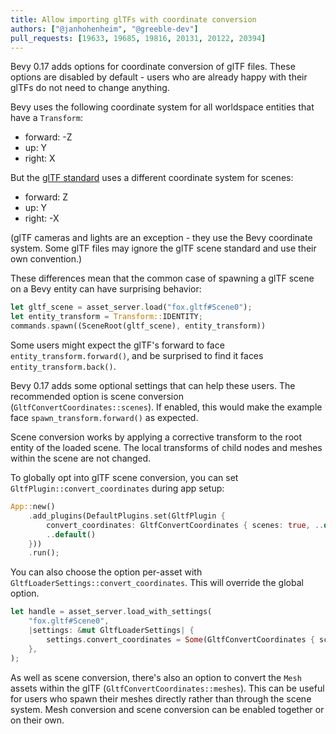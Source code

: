 ```yaml
---
title: Allow importing glTFs with coordinate conversion
authors: ["@janhohenheim", "@greeble-dev"]
pull_requests: [19633, 19685, 19816, 20131, 20122, 20394]
---
```


Bevy 0.17 adds options for coordinate conversion of glTF files. These options are disabled by default - users
who are already happy with their glTFs do not need to change anything.

Bevy uses the following coordinate system for all worldspace entities that have a `Transform`:

- forward: -Z
- up: Y
- right: X

But the [glTF standard](https://registry.khronos.org/glTF/specs/2.0/glTF-2.0.html#coordinate-system-and-units)
uses a different coordinate system for scenes:

- forward: Z
- up: Y
- right: -X

(glTF cameras and lights are an exception - they use the Bevy coordinate system. Some glTF files may ignore
the glTF scene standard and use their own convention.)

These differences mean that the common case of spawning a glTF scene on a Bevy entity can have surprising behavior:

```rust
let gltf_scene = asset_server.load("fox.gltf#Scene0");
let entity_transform = Transform::IDENTITY;
commands.spawn((SceneRoot(gltf_scene), entity_transform))
```

Some users might expect the glTF's forward to face `entity_transform.forward()`, and be surprised to find it faces
`entity_transform.back()`.

Bevy 0.17 adds some optional settings that can help these users. The recommended option is scene conversion (`GltfConvertCoordinates::scenes`).
If enabled, this would make the example face `spawn_transform.forward()` as expected.

Scene conversion works by applying a corrective transform to the root entity of the loaded scene. The local transforms of
child nodes and meshes within the scene are not changed.

To globally opt into glTF scene conversion, you can set `GltfPlugin::convert_coordinates` during app setup:

```rust
App::new()
    .add_plugins(DefaultPlugins.set(GltfPlugin {
        convert_coordinates: GltfConvertCoordinates { scenes: true, ..default() },
        ..default()
    }))
    .run();
```

You can also choose the option per-asset with `GltfLoaderSettings::convert_coordinates`. This will override
the global option.

```rust
let handle = asset_server.load_with_settings(
    "fox.gltf#Scene0",
    |settings: &mut GltfLoaderSettings| {
        settings.convert_coordinates = Some(GltfConvertCoordinates { scenes: true, ..default() });
    },
);
```

As well as scene conversion, there's also an option to convert the `Mesh` assets within the glTF
(`GltfConvertCoordinates::meshes`). This can be useful for users who spawn their meshes directly rather than through the
scene system. Mesh conversion and scene conversion can be enabled together or on their own.
